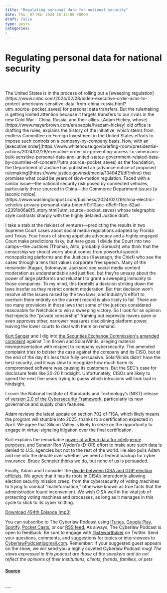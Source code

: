 ```yaml
---
title: "Regulating personal data for national security"
date: Thu, 07 Mar 2024 16:13:00 +0000
draft: false
type: posts
categories: 
- 
---
```

# Regulating personal data for national security

<br/>

<br/>
The United States is in the process of rolling out a [sweeping regulation](https://www.cnbc.com/2024/02/28/biden-executive-order-aims-to-protect-americans-sensitive-data-from-china-russia.html?utm_source=pocket_saves) for personal data transfers. But the rulemaking is getting limited attention because it targets transfers to our rivals in the new Cold War – China, Russia, and their allies. [Adam Hickey, whose](https://www.mayerbrown.com/en/people/h/adam-hickey) old office is drafting the rules, explains the history of the initiative, which stems from endless Committee on Foreign Investment in the United States efforts to impose such controls on a company-by-company basis. Now, with an [executive order](https://www.whitehouse.gov/briefing-room/presidential-actions/2024/02/28/executive-order-on-preventing-access-to-americans-bulk-sensitive-personal-data-and-united-states-government-related-data-by-countries-of-concern/?utm_source=pocket_saves) as the foundation, the Department of Justice has published an [advance notice of proposed rulemaking](https://www.justice.gov/nsd/media/1340421/dl?inline) that promises what could be years of slow-motion regulation. Faced with a similar issue—the national security risk posed by connected vehicles, particularly those sourced in China—the Commerce Department issues [a laconic notice](https://www.washingtonpost.com/business/2024/02/29/china-electric-vehicles-privacy-personal-data-biden/f0c10aec-d6e9-11ee-82ad-c2391b06a8f5_story.html?utm_source=pocket_saves) whose telegraphic style contrasts sharply with the highly detailed Justice draft.

I take a stab at the riskiest of ventures—predicting the results in two Supreme Court cases about social media regulations adopted by Florida and Texas. Four hours of strong appellate advocacy and a highly engaged Court make predictions risky, but here goes. I divide the Court into two camps—the Justices (Thomas, Alito, probably Gorsuch) who think that the censorship we should worry about comes from powerful speech-monopolizing platforms and the Justices (Kavanagh, the Chief) who see the cases through a lens that values corporate free speech. Many of the remainder (Kagan, Sotomayor, Jackson) see social media content moderation as understandable and justified, but they’re uneasy about the power of large platforms and reluctant to grant a sweeping immunity to those companies. To my mind, this foretells a decision striking down the laws insofar as they restrict content moderation. But that decision won’t resolve all the issues raised by the two laws, and industry’s effort to overturn them entirely on the current record is also likely to fail. There are too many provisions in those laws that some of the justices considered reasonable for Netchoice to win a sweeping victory. So I look for an opinion that rejects the “private censorship” framing but expressly leaves open or even approves other, narrower measures disciplining platform power, leaving the lower courts to deal with them on remand.

[Kurt Sanger](https://www.demarcolaw.com/team/kurt-sanger/) and I dig into [the Securities Exchange Commission's amended complaint](https://www.law360.com/securities/articles/1804498?nl_pk=3660f0a0-6ec5-417a-8ec1-e98204fa8f46&nlaidx=1&nlsidx=0&read_main=1&utm_source=pocket_saves) against Tim Brown and SolarWinds, alleging material misrepresentation with respect to company cybersecurity. The amended complaint tries to bolster the case against the company and its CISO, but at the end of the day it’s less than fully persuasive. SolarWinds didn’t have the best security, and it was slow to recognize how much harm its compromised software was causing its customers. But the SEC’s case for disclosure feels like 20-20 hindsight. Unfortunately, CISOs are likely to spend the next five years trying to guess which intrusions will look bad in hindsight. 

I cover the National Institute of Standards and Technology’s (NIST) release of [version 2.0 of the Cybersecurity Framework](https://www.nist.gov/news-events/news/2024/02/nist-releases-version-20-landmark-cybersecurity-framework?utm_source=pocket_saves), particularly its new governance and supply chain features.

Adam reviews the latest update on section 702 of FISA, which likely means the program will stumble into 2025, thanks to a certification expected in April. We agree that Silicon Valley is likely to seize on the opportunity to engage in virtue-signaling litigation over the final certification.

Kurt explains the remarkable [power of adtech data for intelligence purposes](https://www.wired.com/story/how-pentagon-learned-targeted-ads-to-find-targets-and-vladimir-putin/), and Senator Ron Wyden’s (D-OR) effort to make sure such data is denied to U.S. agencies but not to the rest of the world. He also pulls Adam and me into the debate over whether we need a federal backup for cyber insurance. [Bruce Schneier thinks we do,](https://www.schneier.com/blog/archives/2024/02/a-cyber-insurance-backstop.html) but none of us is persuaded.

Finally, Adam and I consider the [divide between CISA and GOP election officials](https://www.wired.com/story/gop-secretaries-of-state-cisa-controversy/?utm_source=pocket_saves). We agree that it has its roots in CISA’s imprudently allowing election security mission creep, from the cybersecurity of voting machines to trying to combat “malinformation,” otherwise known as true facts that the administration found inconvenient. We wish CISA well in the vital job of protecting voting machines and processes, as long as it manages in this cycle to stick to its cyber knitting. 

[Download 494th Episode (mp3)](https://www.steptoe.com/podcasts/TheCyberlawPodcast-494.mp3)

You can subscribe to The Cyberlaw Podcast using [iTunes](https://itunes.apple.com/us/podcast/steptoe-cyberlaw-podcast/id830593115?mt=2), [Google Play](https://play.google.com/music/listen#/ps/Ikx2d2ncjvw6zuoq3zh4qp2i7qu), [Spotify](https://open.spotify.com/show/3Co2wdTUaZr4Xqnlxs4soG), [Pocket Casts](http://pcasts.in/steptoe), or our [RSS feed.](http://www.steptoe.com/feed-Cyberlaw.rss) As always, The Cyberlaw Podcast is open to feedback. Be sure to engage with [@stewartbaker](https://twitter.com/stewartbaker) on Twitter. Send your questions, comments, and suggestions for topics or interviewees to [CyberlawPodcast@gmail.com](mailto:CyberlawPodcast@gmail.com). Remember: If your suggested guest appears on the show, we will send you a highly coveted Cyberlaw Podcast mug! _The views expressed in this podcast are those of the speakers and do not reflect the opinions of their institutions, clients, friends, families, or pets_

#### [Source](https://sites.libsyn.com/52286/regulating-personal-data-for-national-security)

<br/>
---
